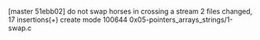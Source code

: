 [master 51ebb02] do not swap horses in crossing a stream
 2 files changed, 17 insertions(+)
 create mode 100644 0x05-pointers_arrays_strings/1-swap.c

